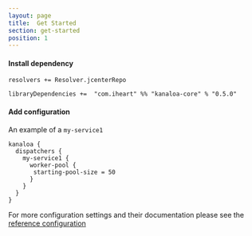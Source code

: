 ```yaml
---
layout: page
title:  Get Started
section: get-started
position: 1
---
```



#### Install dependency
```
resolvers += Resolver.jcenterRepo

libraryDependencies +=  "com.iheart" %% "kanaloa-core" % "0.5.0"
```

#### Add configuration

An example of a `my-service1`
```
kanaloa {
  dispatchers {
    my-service1 {
      worker-pool {
       starting-pool-size = 50
      }
    }
  }
}
```
For more configuration settings and their documentation please see the [reference configuration](core/src/main/resources/reference.conf)
